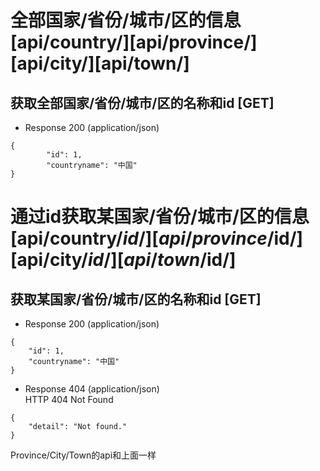 # 全部国家/省份/城市/区的信息 [api/country/][api/province/][api/city/][api/town/]
## 获取全部国家/省份/城市/区的名称和id [GET]
- Response 200 (application/json)  

```
{  
        "id": 1,  
        "countryname": "中国"  
}
```


# 通过id获取某国家/省份/城市/区的信息 [api/country/$id/][api/province/$id/][api/city/$id/][api/town/$id/]
## 获取某国家/省份/城市/区的名称和id [GET]
- Response 200 (application/json) 


```
{
    "id": 1,
    "countryname": "中国"
}
```


- Response 404 (application/json)   
HTTP 404 Not Found  

```
{  
    "detail": "Not found."  
}
```


Province/City/Town的api和上面一样